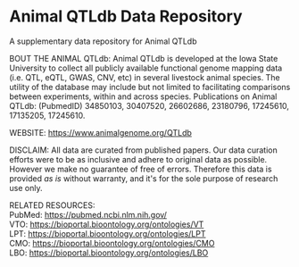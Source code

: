 # Animal QTLdb Data Repository

A supplementary data repository for Animal QTLdb

BOUT THE ANIMAL QTLdb:
Animal QTLdb is developed at the Iowa State University to collect all
publicly available functional genome mapping data (i.e. QTL, eQTL, GWAS,
CNV, etc) in several livestock animal species. The utility of the database
may include but not limited to facilitating comparisons between experiments,
within and across species.  Publications on Animal QTLdb: (PubmedID)
34850103, 30407520, 26602686, 23180796, 17245610, 17135205, 17245610.

WEBSITE:
https://www.animalgenome.org/QTLdb

DISCLAIM:
All data are curated from published papers. Our data curation efforts were
to be as inclusive and adhere to original data as possible. However we make
no guarantee of free of errors. Therefore this data is provided *as is*
without warranty, and it's for the sole purpose of research use only.

RELATED RESOURCES:<br>
PubMed: https://pubmed.ncbi.nlm.nih.gov/<br>
VTO: https://bioportal.bioontology.org/ontologies/VT<br>
LPT: https://bioportal.bioontology.org/ontologies/LPT<br>
CMO: https://bioportal.bioontology.org/ontologies/CMO<br>
LBO: https://bioportal.bioontology.org/ontologies/LBO

